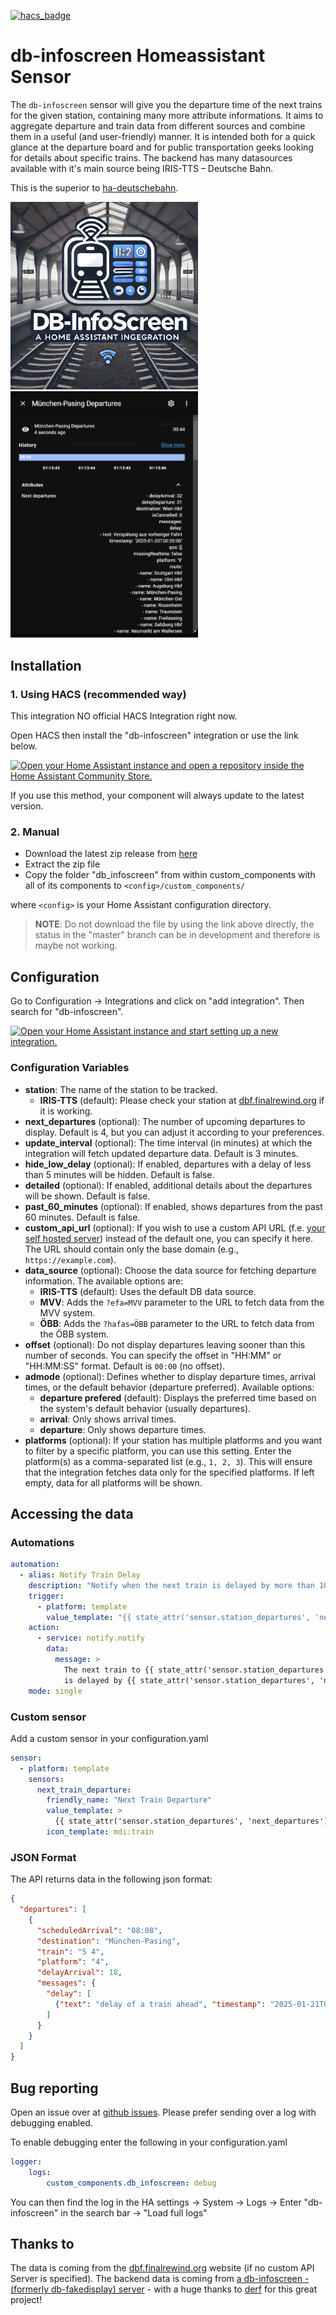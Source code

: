 [![hacs_badge](https://img.shields.io/badge/HACS-CUSTOM-41BDF5.svg?style=for-the-badge)](https://github.com/hacs/integration)

# db-infoscreen Homeassistant Sensor
The `db-infoscreen` sensor will give you the departure time of the next trains for the given station, containing many more attribute informations. It aims to aggregate departure and train data from different sources and combine them in a useful (and user-friendly) manner. It is intended both for a quick glance at the departure board and for public transportation geeks looking for details about specific trains. 
The backend has many datasources available with it's main source being IRIS-TTS – Deutsche Bahn.

This is the superior to [ha-deutschebahn](https://github.com/FaserF/ha-deutschebahn).

<img src="images/logo.png" alt="Logo" width="300px">

<img src="images/sensor.png" alt="Station Sensor" width="300px">

## Installation
### 1. Using HACS (recommended way)

This integration NO official HACS Integration right now.

Open HACS then install the "db-infoscreen" integration or use the link below.

[![Open your Home Assistant instance and open a repository inside the Home Assistant Community Store.](https://my.home-assistant.io/badges/hacs_repository.svg)](https://my.home-assistant.io/redirect/hacs_repository/?owner=FaserF&repository=ha-db_infoscreen&category=integration)

If you use this method, your component will always update to the latest version.

### 2. Manual

- Download the latest zip release from [here](https://github.com/FaserF/ha-db_infoscreen/releases/latest)
- Extract the zip file
- Copy the folder "db_infoscreen" from within custom_components with all of its components to `<config>/custom_components/`

where `<config>` is your Home Assistant configuration directory.

>__NOTE__: Do not download the file by using the link above directly, the status in the "master" branch can be in development and therefore is maybe not working.

## Configuration

Go to Configuration -> Integrations and click on "add integration". Then search for "db-infoscreen".

[![Open your Home Assistant instance and start setting up a new integration.](https://my.home-assistant.io/badges/config_flow_start.svg)](https://my.home-assistant.io/redirect/config_flow_start/?domain=db_infoscreen)

### Configuration Variables
- **station**: The name of the station to be tracked.
  - **IRIS-TTS** (default): Please check your station at [dbf.finalrewind.org](https://dbf.finalrewind.org/) if it is working.
- **next_departures** (optional): The number of upcoming departures to display. Default is 4, but you can adjust it according to your preferences.
- **update_interval** (optional): The time interval (in minutes) at which the integration will fetch updated departure data. Default is 3 minutes.
- **hide_low_delay** (optional): If enabled, departures with a delay of less than 5 minutes will be hidden. Default is false.
- **detailed** (optional): If enabled, additional details about the departures will be shown. Default is false.
- **past_60_minutes** (optional): If enabled, shows departures from the past 60 minutes. Default is false.
- **custom_api_url** (optional): If you wish to use a custom API URL (f.e. [your self hosted server](https://github.com/derf/db-fakedisplay/blob/master/README.md)) instead of the default one, you can specify it here. The URL should contain only the base domain (e.g., `https://example.com`).
- **data_source** (optional): Choose the data source for fetching departure information. The available options are:
  - **IRIS-TTS** (default): Uses the default DB data source.
  - **MVV**: Adds the `?efa=MVV` parameter to the URL to fetch data from the MVV system.
  - **ÖBB**: Adds the `?hafas=ÖBB` parameter to the URL to fetch data from the ÖBB system.
- **offset** (optional): Do not display departures leaving sooner than this number of seconds. You can specify the offset in "HH:MM" or "HH:MM:SS" format. Default is `00:00` (no offset).
- **admode** (optional): Defines whether to display departure times, arrival times, or the default behavior (departure preferred). Available options:
  - **departure prefered** (default): Displays the preferred time based on the system's default behavior (usually departures).
  - **arrival**: Only shows arrival times.
  - **departure**: Only shows departure times.
- **platforms** (optional): If your station has multiple platforms and you want to filter by a specific platform, you can use this setting. Enter the platform(s) as a comma-separated list (e.g., `1, 2, 3`). This will ensure that the integration fetches data only for the specified platforms. If left empty, data for all platforms will be shown.


## Accessing the data

### Automations
```yaml
automation:
  - alias: Notify Train Delay
    description: "Notify when the next train is delayed by more than 10 minutes."
    trigger:
      - platform: template
        value_template: "{{ state_attr('sensor.station_departures', 'next_departures')[0]['delayArrival'] | int > 10 }}"
    action:
      - service: notify.notify
        data:
          message: >
            The next train to {{ state_attr('sensor.station_departures', 'next_departures')[0]['destination'] }} 
            is delayed by {{ state_attr('sensor.station_departures', 'next_departures')[0]['delayArrival'] }} minutes.
    mode: single

```

### Custom sensor
Add a custom sensor in your configuration.yaml

```yaml
sensor:
  - platform: template
    sensors:
      next_train_departure:
        friendly_name: "Next Train Departure"
        value_template: >
          {{ state_attr('sensor.station_departures', 'next_departures')[0]['scheduledArrival'] }}
        icon_template: mdi:train
```

### JSON Format
The API returns data in the following json format:

```json
{
  "departures": [
    {
      "scheduledArrival": "08:08",
      "destination": "München-Pasing",
      "train": "S 4",
      "platform": "4",
      "delayArrival": 18,
      "messages": {
        "delay": [
          {"text": "delay of a train ahead", "timestamp": "2025-01-21T07:53:00"}
        ]
      }
    }
  ]
}
```

## Bug reporting
Open an issue over at [github issues](https://github.com/FaserF/ha-db_infoscreen/issues). Please prefer sending over a log with debugging enabled.

To enable debugging enter the following in your configuration.yaml

```yaml
logger:
    logs:
        custom_components.db_infoscreen: debug
```

You can then find the log in the HA settings -> System -> Logs -> Enter "db-infoscreen" in the search bar -> "Load full logs"

## Thanks to
The data is coming from the [dbf.finalrewind.org](https://dbf.finalrewind.org/) website (if no custom API Server is specified).
The backend data is coming from [a db-infoscreen - (formerly db-fakedisplay) server](https://github.com/derf/db-fakedisplay/tree/main) - with a huge thanks to [derf](https://github.com/derf) for this great project!